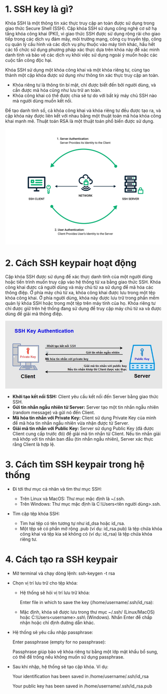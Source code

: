 # 1. SSH key là gì?
Khóa SSH là một thông tin xác thực truy cập an toàn được sử dụng trong giao thức Secure Shell (SSH). Cặp khóa SSH sử dụng công nghệ cơ sở hạ tầng khóa công khai (PKI), vì giao thức SSH được sử dụng rộng rãi cho giao tiếp trong các dịch vụ đám mây, môi trường mạng, công cụ truyền tệp, công cụ quản lý cấu hình và các dịch vụ phụ thuộc vào máy tính khác, hầu hết các tổ chức sử dụng phương pháp xác thực dựa trên khóa này để xác minh danh tính và bảo vệ các dịch vụ khỏi việc sử dụng ngoài ý muốn hoặc các cuộc tấn công độc hại.

Khóa SSH sử dụng một khóa công khai và một khóa riêng tư, cùng tạo thành một cặp khóa được sử dụng như thông tin xác thực truy cập an toàn.

  - Khóa riêng tư là thông tin bí mật, chỉ được biết đến bởi người dùng, và cần được mã hóa cũng như lưu trữ an toàn.
  - Khóa công khai có thể được chia sẻ tự do với bất kỳ máy chủ SSH nào mà người dùng muốn kết nối.

Để tạo danh tính số, cả khóa công khai và khóa riêng tư đều được tạo ra, và cặp khóa này được liên kết với nhau bằng một thuật toán mã hóa khóa công khai mạnh mẽ. Thuật toán RSA là một thuật toán phổ biến được sử dụng. 

![](../imgs/9.png)
# 2. Cách SSH keypair hoạt động
Cặp khóa SSH được sử dụng để xác thực danh tính của một người dùng hoặc tiến trình muốn truy cập vào hệ thống từ xa bằng giao thức SSH. Khóa công khai được cả người dùng và máy chủ từ xa sử dụng để mã hóa các thông điệp. Ở phía máy chủ từ xa, khóa công khai được lưu trong một tệp khóa công khai. Ở phía người dùng, khóa này được lưu trữ trong phần mềm quản lý khóa SSH hoặc trong một tệp trên máy tính của họ. Khóa riêng tư chỉ được giữ trên hệ thống đang sử dụng để truy cập máy chủ từ xa và được dùng để giải mã thông điệp.

![](../imgs/31.jpg)

- **Khởi tạo kết nối SSH:** Client yêu cầu kết nối đến Server bằng giao thức SSH.
- **Gửi tin nhắn ngẫu nhiên từ Server:** Server tạo một tin nhắn ngẫu nhiên (random message) và gửi nó đến Client.
- **Mã hóa tin nhắn với Private Key:** Client sử dụng Private Key của mình để mã hóa tin nhắn ngẫu nhiên vừa nhận được từ Server.
- **Giải mã tin nhắn với Public Key:** Server sử dụng Public Key (đã được Client cung cấp trước đó) để giải mã tin nhắn từ Client. Nếu tin nhắn giải mã khớp với tin nhắn ban đầu (tin nhắn ngẫu nhiên), Server xác thực rằng Client là hợp lệ.
# 3. Cách tìm SSH keypair trong hệ thống
- Đi tới thư mục cá nhân và tìm thư mục SSH:

   - Trên Linux và MacOS: Thư mục mặc định là ~/.ssh.
   - Trên Windows: Thư mục mặc định là C:\Users\<tên người dùng>\.ssh.

- Tìm cặp tệp khóa SSH:
   - Tìm hai tệp có tên tương tự như id_dsa hoặc id_rsa.
   - Một tệp sẽ có phần mở rộng .pub (ví dụ: id_rsa.pub) là tệp chứa khóa công khai và tệp kia sẽ không có (ví dụ: id_rsa) là tệp chứa khóa riêng tư.
# 4. Cách tạo ra SSH keypair
- Mở terminal và chạy dòng lệnh: ssh-keygen -t rsa
- Chọn vị trí lưu trữ cho tệp khóa: 

   - Hệ thống sẽ hỏi vị trí lưu trữ khóa:
   
      Enter file in which to save the key (/home/username/.ssh/id_rsa):

    -  Mặc định, khóa sẽ được lưu trong thư mục ~/.ssh/ (Linux/MacOS) hoặc C:\Users\<username>\.ssh\ (Windows). Nhấn Enter để chấp nhận hoặc chỉ định đường dẫn khác.
-  Hệ thống sẽ yêu cầu nhập passphrase:

   Enter passphrase (empty for no passphrase):

   Passphrase giúp bảo vệ khóa riêng tư bằng một lớp mật khẩu bổ sung, có thể để trống nếu không muốn sử dụng passphrase.

- Sau khi nhập, hệ thống sẽ tạo cặp khóa. Ví dụ:
 
  Your identification has been saved in /home/username/.ssh/id_rsa

  Your public key has been saved in /home/username/.ssh/id_rsa.pub

